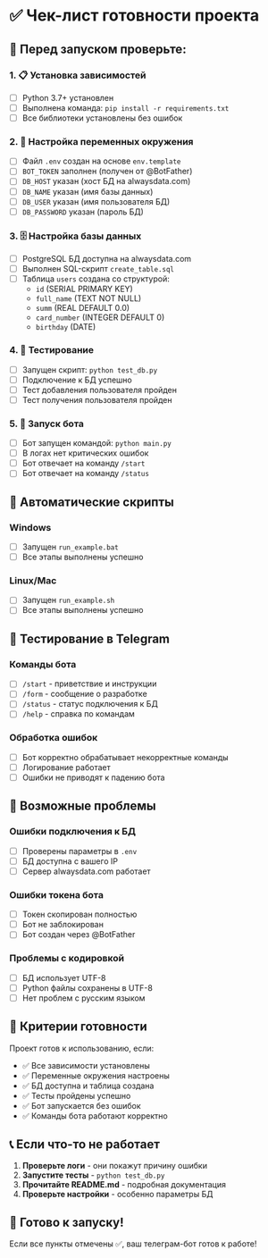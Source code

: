 # ✅ Чек-лист готовности проекта

## 🚀 Перед запуском проверьте:

### 1. 📋 Установка зависимостей
- [ ] Python 3.7+ установлен
- [ ] Выполнена команда: `pip install -r requirements.txt`
- [ ] Все библиотеки установлены без ошибок

### 2. 🔑 Настройка переменных окружения
- [ ] Файл `.env` создан на основе `env.template`
- [ ] `BOT_TOKEN` заполнен (получен от @BotFather)
- [ ] `DB_HOST` указан (хост БД на alwaysdata.com)
- [ ] `DB_NAME` указан (имя базы данных)
- [ ] `DB_USER` указан (имя пользователя БД)
- [ ] `DB_PASSWORD` указан (пароль БД)

### 3. 🗄️ Настройка базы данных
- [ ] PostgreSQL БД доступна на alwaysdata.com
- [ ] Выполнен SQL-скрипт `create_table.sql`
- [ ] Таблица `users` создана со структурой:
  - `id` (SERIAL PRIMARY KEY)
  - `full_name` (TEXT NOT NULL)
  - `summ` (REAL DEFAULT 0.0)
  - `card_number` (INTEGER DEFAULT 0)
  - `birthday` (DATE)

### 4. 🧪 Тестирование
- [ ] Запущен скрипт: `python test_db.py`
- [ ] Подключение к БД успешно
- [ ] Тест добавления пользователя пройден
- [ ] Тест получения пользователя пройден

### 5. 🤖 Запуск бота
- [ ] Бот запущен командой: `python main.py`
- [ ] В логах нет критических ошибок
- [ ] Бот отвечает на команду `/start`
- [ ] Бот отвечает на команду `/status`

## 🔧 Автоматические скрипты

### Windows
- [ ] Запущен `run_example.bat`
- [ ] Все этапы выполнены успешно

### Linux/Mac
- [ ] Запущен `run_example.sh`
- [ ] Все этапы выполнены успешно

## 📱 Тестирование в Telegram

### Команды бота
- [ ] `/start` - приветствие и инструкции
- [ ] `/form` - сообщение о разработке
- [ ] `/status` - статус подключения к БД
- [ ] `/help` - справка по командам

### Обработка ошибок
- [ ] Бот корректно обрабатывает некорректные команды
- [ ] Логирование работает
- [ ] Ошибки не приводят к падению бота

## 🚨 Возможные проблемы

### Ошибки подключения к БД
- [ ] Проверены параметры в `.env`
- [ ] БД доступна с вашего IP
- [ ] Сервер alwaysdata.com работает

### Ошибки токена бота
- [ ] Токен скопирован полностью
- [ ] Бот не заблокирован
- [ ] Бот создан через @BotFather

### Проблемы с кодировкой
- [ ] БД использует UTF-8
- [ ] Python файлы сохранены в UTF-8
- [ ] Нет проблем с русским языком

## 🎯 Критерии готовности

Проект готов к использованию, если:
- ✅ Все зависимости установлены
- ✅ Переменные окружения настроены
- ✅ БД доступна и таблица создана
- ✅ Тесты пройдены успешно
- ✅ Бот запускается без ошибок
- ✅ Команды бота работают корректно

## 📞 Если что-то не работает

1. **Проверьте логи** - они покажут причину ошибки
2. **Запустите тесты** - `python test_db.py`
3. **Прочитайте README.md** - подробная документация
4. **Проверьте настройки** - особенно параметры БД

## 🚀 Готово к запуску!

Если все пункты отмечены ✅, ваш телеграм-бот готов к работе!
